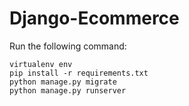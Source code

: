 # Django-Ecommerce
Run the following command:
````
virtualenv env
pip install -r requirements.txt
python manage.py migrate
python manage.py runserver